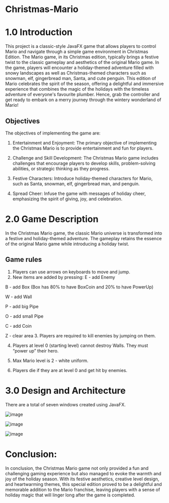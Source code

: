 # Christmas-Mario

# 1.0 Introduction
This project is a classic-style JavaFX game that allows players to control Mario and navigate 
through a simple game environment in Christmas Edition. The Mario game, in its Christmas 
edition, typically brings a festive twist to the classic gameplay and aesthetics of the original 
Mario game. In the game, players will encounter a holiday-themed adventure filled with snowy 
landscapes as well as Christmas-themed characters such as snowman, elf, gingerbread man, 
Santa, and cute penguin. This edition of Mario celebrates the spirit of the season, offering a 
delightful and immersive experience that combines the magic of the holidays with the timeless 
adventure of everyone's favourite plumber. Hence, grab the controller and get ready to embark 
on a merry journey through the wintery wonderland of Mario!
## Objectives
The objectives of implementing the game are:
1. Entertainment and Enjoyment: The primary objective of implementing the 
Christmas Mario is to provide entertainment and fun for players.

2. Challenge and Skill Development: The Christmas Mario game includes challenges 
that encourage players to develop skills, problem-solving abilities, or strategic thinking 
as they progress.


3. Festive Characters: Introduce holiday-themed characters for Mario, such as Santa, 
snowman, elf, gingerbread man, and penguin.


4. Spread Cheer: Infuse the game with messages of holiday cheer, emphasizing the spirit 
of giving, joy, and celebration.
# 2.0 Game Description
In the Christmas Mario game, the classic Mario universe is transformed into a festive and 
holiday-themed adventure. The gameplay retains the essence of the original Mario game while 
introducing a holiday twist.
## Game rules
1. Players can use arrows on keyboards to move and jump. 
2. New items are added by pressing:
E - add Enemy

B - add Box (Box has 80% to have BoxCoin and 20% to have PowerUp)

W - add Wall

P - add big Pipe

O - add small Pipe

C - add Coin

Z - clear area
3. Players are required to kill enemies by jumping on them.

4. Players at level 0 (starting level) cannot destroy Walls. They must “power up” their
hero.
  
5. Max Mario level is 2 - white uniform.
   
6. Players die if they are at level 0 and get hit by enemies.
# 3.0 Design and Architecture
There are a total of seven windows created using JavaFX.

![image](https://github.com/user-attachments/assets/0e77d46b-a0da-46d0-8df2-cdb3defae5cf)

![image](https://github.com/user-attachments/assets/99cadf1c-0f21-4890-83ae-4cb23c6cd73b)

![image](https://github.com/user-attachments/assets/7a88e89e-b95a-4b52-9cd7-51adccdf0b61)

# Conclusion:
In conclusion, the Christmas Mario game not only provided a fun and challenging gaming 
experience but also managed to evoke the warmth and joy of the holiday season. With its festive 
aesthetics, creative level design, and heartwarming themes, this special edition proved to be a 
delightful and memorable addition to the Mario franchise, leaving players with a sense of 
holiday magic that will linger long after the game is completed.
